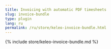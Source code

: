 ```yaml
---
title: Invoicing with automatic PDF timesheets
slug: invoice-bundle
type: plugin
lang: ru
permalink: /ru/store/keleo-invoice-bundle.html
---
```


{% include store/keleo-invoice-bundle.md %}
